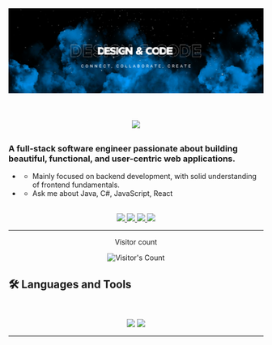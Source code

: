 <img src="https://github.com/ChristosBaboulis/ChristosBaboulis/blob/0da9c593c6567c54fba9e6307011b1b41d189bac/banner1.png">

<h1 align="center">
    <img src="https://readme-typing-svg.herokuapp.com/?font=Inter&size=48&center=true&vCenter=true&width=500&height=70&color=4493F8&duration=4000&lines=Hi+There!+👋;+I'm+Chris!;" />
</h1>

### A full-stack software engineer passionate about building beautiful, functional, and user-centric web applications.

- - Mainly focused on backend development, with solid understanding of frontend fundamentals.
- - Ask me about Java, C#, JavaScript, React

<br>

<div align="center">
  <a href="chrisb2603@gmail.com">
    <img src="https://img.shields.io/badge/Gmail-333333?style=for-the-badge&logo=gmail&logoColor=red" />
  </a>
  <a href="https://linkedin.com/christos-baboulis" target="_blank">
    <img src="https://img.shields.io/badge/LinkedIn-0077B5?style=for-the-badge&logo=linkedin&logoColor=white" target="_blank" />
  </a>
  <a href="https://www.facebook.com/christos.baboulis" target="_blank">
    <img src="https://img.shields.io/badge/Facebook-3D82ED?style=for-the-badge&logo=facebook&logoColor=white" target="_blank" />
  </a>
  <a href="https://www.instagram.com/christos_bls" target="_blank">
    <img src="https://img.shields.io/badge/Instagram-E4405F?style=for-the-badge&logo=instagram&logoColor=white" target="_blank" />
  </a>
</div>

<hr>

<div align="center"> 
  <p>Visitor count</p>
  <img src="https://profile-counter.glitch.me/ChristosBaboulis/count.svg" alt="Visitor's Count" />
</div>

## 🛠️ Languages and Tools

<br>

<p align="center">
  <img src="https://skillicons.dev/icons?i=java,spring,maven,hibernate,cs,dotnet,react,redux,js,html,css" />
  <img src="https://skillicons.dev/icons?i=kubernetes,docker,kafka,azure,git,postman,idea,eclipse,visualstudio,vscode" />
</p>

<hr>
